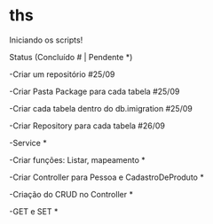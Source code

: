 # ths
Iniciando os scripts!

Status (Concluído # | Pendente *)


-Criar um repositório #25/09

-Criar Pasta Package para cada tabela #25/09

-Criar cada tabela dentro do db.imigration #25/09

-Criar Repository para cada tabela #26/09

-Service *

-Criar funções: Listar, mapeamento *

-Criar Controller para Pessoa e CadastroDeProduto *

-Criação do CRUD no Controller *

-GET e SET *





